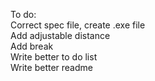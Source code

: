 To do:  
Correct spec file, create .exe file  
Add adjustable distance  
Add break  
Write better to do list  
Write better readme
